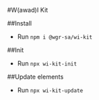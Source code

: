 #W(awad)I Kit

##Install
- Run `npm i @wgr-sa/wi-kit`

##Init
- Run `npx wi-kit-init`

##Update elements
- Run `npx wi-kit-update`